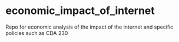 # economic_impact_of_internet
Repo for economic analysis of the impact of the internet and specific policies such as CDA 230
